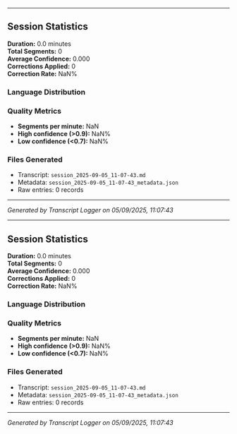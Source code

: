

---

## Session Statistics

**Duration:** 0.0 minutes  
**Total Segments:** 0  
**Average Confidence:** 0.000  
**Corrections Applied:** 0  
**Correction Rate:** NaN%

### Language Distribution


### Quality Metrics
- **Segments per minute:** NaN
- **High confidence (>0.9):** NaN%
- **Low confidence (<0.7):** NaN%

### Files Generated
- Transcript: `session_2025-09-05_11-07-43.md`
- Metadata: `session_2025-09-05_11-07-43_metadata.json`
- Raw entries: 0 records

---
*Generated by Transcript Logger on 05/09/2025, 11:07:43*


---

## Session Statistics

**Duration:** 0.0 minutes  
**Total Segments:** 0  
**Average Confidence:** 0.000  
**Corrections Applied:** 0  
**Correction Rate:** NaN%

### Language Distribution


### Quality Metrics
- **Segments per minute:** NaN
- **High confidence (>0.9):** NaN%
- **Low confidence (<0.7):** NaN%

### Files Generated
- Transcript: `session_2025-09-05_11-07-43.md`
- Metadata: `session_2025-09-05_11-07-43_metadata.json`
- Raw entries: 0 records

---
*Generated by Transcript Logger on 05/09/2025, 11:07:43*
